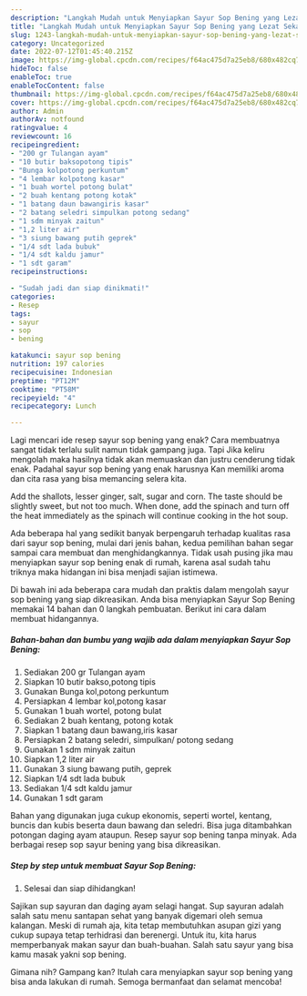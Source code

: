 ```yaml
---
description: "Langkah Mudah untuk Menyiapkan Sayur Sop Bening yang Lezat Sekali, Buat Buka Puasa Enak Banget"
title: "Langkah Mudah untuk Menyiapkan Sayur Sop Bening yang Lezat Sekali, Buat Buka Puasa Enak Banget"
slug: 1243-langkah-mudah-untuk-menyiapkan-sayur-sop-bening-yang-lezat-sekali-buat-buka-puasa-enak-banget
category: Uncategorized
date: 2022-07-12T01:45:40.215Z
image: https://img-global.cpcdn.com/recipes/f64ac475d7a25eb8/680x482cq70/sayur-sop-bening-foto-resep-utama.jpg
hideToc: false
enableToc: true
enableTocContent: false
thumbnail: https://img-global.cpcdn.com/recipes/f64ac475d7a25eb8/680x482cq70/sayur-sop-bening-foto-resep-utama.jpg
cover: https://img-global.cpcdn.com/recipes/f64ac475d7a25eb8/680x482cq70/sayur-sop-bening-foto-resep-utama.jpg
author: Admin
authorAv: notfound
ratingvalue: 4
reviewcount: 16
recipeingredient:
- "200 gr Tulangan ayam"
- "10 butir baksopotong tipis"
- "Bunga kolpotong perkuntum"
- "4 lembar kolpotong kasar"
- "1 buah wortel potong bulat"
- "2 buah kentang potong kotak"
- "1 batang daun bawangiris kasar"
- "2 batang seledri simpulkan potong sedang"
- "1 sdm minyak zaitun"
- "1,2 liter air"
- "3 siung bawang putih geprek"
- "1/4 sdt lada bubuk"
- "1/4 sdt kaldu jamur"
- "1 sdt garam"
recipeinstructions:

- "Sudah jadi dan siap dinikmati!"
categories:
- Resep
tags:
- sayur
- sop
- bening

katakunci: sayur sop bening 
nutrition: 197 calories
recipecuisine: Indonesian
preptime: "PT12M"
cooktime: "PT58M"
recipeyield: "4"
recipecategory: Lunch

---
```



Lagi mencari ide resep sayur sop bening yang enak? Cara membuatnya sangat tidak terlalu sulit namun tidak gampang juga. Tapi Jika keliru mengolah maka hasilnya tidak akan memuaskan dan justru cenderung tidak enak. Padahal sayur sop bening yang enak harusnya Kan memiliki aroma dan cita rasa yang bisa memancing selera kita.


Add the shallots, lesser ginger, salt, sugar and corn. The taste should be slightly sweet, but not too much. When done, add the spinach and turn off the heat immediately as the spinach will continue cooking in the hot soup.

Ada beberapa hal yang sedikit banyak berpengaruh terhadap kualitas rasa dari sayur sop bening, mulai dari jenis bahan, kedua pemilihan bahan segar sampai cara membuat dan menghidangkannya. Tidak usah pusing jika mau menyiapkan sayur sop bening enak di rumah, karena asal sudah tahu triknya maka hidangan ini bisa menjadi sajian istimewa.


Di bawah ini ada beberapa cara mudah dan praktis dalam mengolah sayur sop bening yang siap dikreasikan. Anda bisa menyiapkan Sayur Sop Bening memakai 14 bahan dan 0 langkah pembuatan. Berikut ini cara dalam membuat hidangannya.

<!--inarticleads1-->

##### Bahan-bahan dan bumbu yang wajib ada dalam menyiapkan Sayur Sop Bening:

1. Sediakan 200 gr Tulangan ayam
1. Siapkan 10 butir bakso,potong tipis
1. Gunakan Bunga kol,potong perkuntum
1. Persiapkan 4 lembar kol,potong kasar
1. Gunakan 1 buah wortel, potong bulat
1. Sediakan 2 buah kentang, potong kotak
1. Siapkan 1 batang daun bawang,iris kasar
1. Persiapkan 2 batang seledri, simpulkan/ potong sedang
1. Gunakan 1 sdm minyak zaitun
1. Siapkan 1,2 liter air
1. Gunakan 3 siung bawang putih, geprek
1. Siapkan 1/4 sdt lada bubuk
1. Sediakan 1/4 sdt kaldu jamur
1. Gunakan 1 sdt garam


Bahan yang digunakan juga cukup ekonomis, seperti wortel, kentang, buncis dan kubis beserta daun bawang dan seledri. Bisa juga ditambahkan potongan daging ayam ataupun. Resep sayur sop bening tanpa minyak. Ada berbagai resep sop sayur bening yang bisa dikreasikan. 

<!--inarticleads2-->

##### Step by step untuk membuat Sayur Sop Bening:


1. Selesai dan siap dihidangkan!

Sajikan sup sayuran dan daging ayam selagi hangat. Sup sayuran adalah salah satu menu santapan sehat yang banyak digemari oleh semua kalangan. Meski di rumah aja, kita tetap membutuhkan asupan gizi yang cukup supaya tetap terhidrasi dan berenergi. Untuk itu, kita harus memperbanyak makan sayur dan buah-buahan. Salah satu sayur yang bisa kamu masak yakni sop bening. 

Gimana nih? Gampang kan? Itulah cara menyiapkan sayur sop bening yang bisa anda lakukan di rumah. Semoga bermanfaat dan selamat mencoba!
